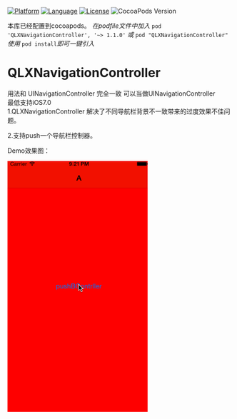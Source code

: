 [![Platform](https://img.shields.io/badge/platform-iOS-red.svg)](https://developer.apple.com/iphone/index.action)
[![Language](http://img.shields.io/badge/language-OC-yellow.svg?style=flat
)](https://en.wikipedia.org/wiki/Objective-C)
[![License](https://img.shields.io/badge/license-MIT-blue.svg)](http://mit-license.org)
![CocoaPods Version](https://img.shields.io/badge/pod-v1.0.0-brightgreen.svg)

本库已经配置到cocoapods。
_在podfile文件中加入_ `pod 'QLXNavigationController', '~> 1.1.0'` _或_ `pod "QLXNavigationController"`
<br />_使用_ `pod install`_即可一键引入_
# QLXNavigationController
 用法和 UINavigationController 完全一致 可以当做UINavigationController <br>
 最低支持iOS7.0<br>
 1.QLXNavigationController 解决了不同导航栏背景不一致带来的过度效果不佳问题。  
 
 2.支持push一个导航栏控制器。

Demo效果图：

![](https://github.com/QiuLiangXiong/QLXNavigationContrller/blob/master/QLXNavigationControllerDemo/QLXNavigationControllerDemo.gif)
